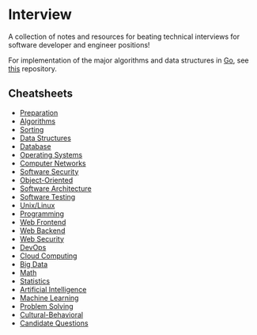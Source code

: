 # Interview

A collection of notes and resources for beating technical interviews for software developer and engineer positions!

For implementation of the major algorithms and data structures in [Go](https://go.dev),
see [this](https://github.com/moorara/algo) repository.

## Cheatsheets

  - [Preparation](./cheatsheets/0-preparation.md)
  - [Algorithms](./cheatsheets/1-algorithms.md)
  - [Sorting](./cheatsheets/2-sorting.md)
  - [Data Structures](./cheatsheets/3-data_structures.md)
  - [Database](./cheatsheets/4-database.md)
  - [Operating Systems](./cheatsheets/5-operating_systems.md)
  - [Computer Networks](./cheatsheets/6-computer_networks.md)
  - [Software Security](./cheatsheets/7-software_security.md)
  - [Object-Oriented](./cheatsheets/8-object_oriented.md)
  - [Software Architecture](./cheatsheets/9-software_architecture.md)
  - [Software Testing](./cheatsheets/10-software_testing.md)
  - [Unix/Linux](./cheatsheets/11-unix_linux.md)
  - [Programming](./cheatsheets/12-programming.md)
  - [Web Frontend](./cheatsheets/13-web_frontend.md)
  - [Web Backend](./cheatsheets/14-web_backend.md)
  - [Web Security](./cheatsheets/15-web_security.md)
  - [DevOps](./cheatsheets/16-devops.md)
  - [Cloud Computing](./cheatsheets/17-cloud_computing.md)
  - [Big Data](./cheatsheets/18-big_data.md)
  - [Math](./cheatsheets/19-math.md)
  - [Statistics](./cheatsheets/20-statistics.md)
  - [Artificial Intelligence](./cheatsheets/21-artificial_intelligence.md)
  - [Machine Learning](./cheatsheets/22-machine_learning.md)
  - [Problem Solving](./cheatsheets/23-problem-solving.md)
  - [Cultural-Behavioral](./cheatsheets/24-cultural-behavioral.md)
  - [Candidate Questions](./cheatsheets/25-candidate-questions.md)
